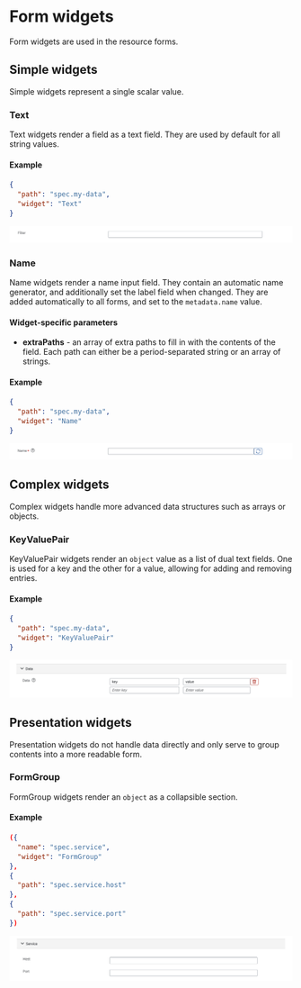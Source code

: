 # Form widgets

Form widgets are used in the resource forms.

## Simple widgets

Simple widgets represent a single scalar value.

### Text

Text widgets render a field as a text field. They are used by default for all string values.

#### Example

```json
{
  "path": "spec.my-data",
  "widget": "Text"
}
```

<p>
<img src="./assets/form-widgets/Text.png" alt="Example of a text widget" style="max-width:100%;">
</p>

### Name

Name widgets render a name input field. They contain an automatic name generator, and additionally set the label field when changed. They are added automatically to all forms, and set to the `metadata.name` value.

#### Widget-specific parameters

- **extraPaths** - an array of extra paths to fill in with the contents of the field. Each path can either be a period-separated string or an array of strings.

#### Example

```json
{
  "path": "spec.my-data",
  "widget": "Name"
}
```

<p>
<img src="./assets/form-widgets/Name.png" alt="Example of a name widget" style="max-width:100%;">
</p>

## Complex widgets

Complex widgets handle more advanced data structures such as arrays or objects.

### KeyValuePair

KeyValuePair widgets render an `object` value as a list of dual text fields. One is used for a key and the other for a value, allowing for adding and removing entries.

#### Example

```json
{
  "path": "spec.my-data",
  "widget": "KeyValuePair"
}
```

<p>
<img src="./assets/form-widgets/KeyValue.png" style="max-width:100%;">
</p>

## Presentation widgets

Presentation widgets do not handle data directly and only serve to group contents into a more readable form.

### FormGroup

FormGroup widgets render an `object` as a collapsible section.

#### Example

```json
({
  "name": "spec.service",
  "widget": "FormGroup"
},
{
  "path": "spec.service.host"
},
{
  "path": "spec.service.port"
})
```

<p>
<img src="./assets/form-widgets/FormGroup.png" style="max-width:100%;">
</p>
